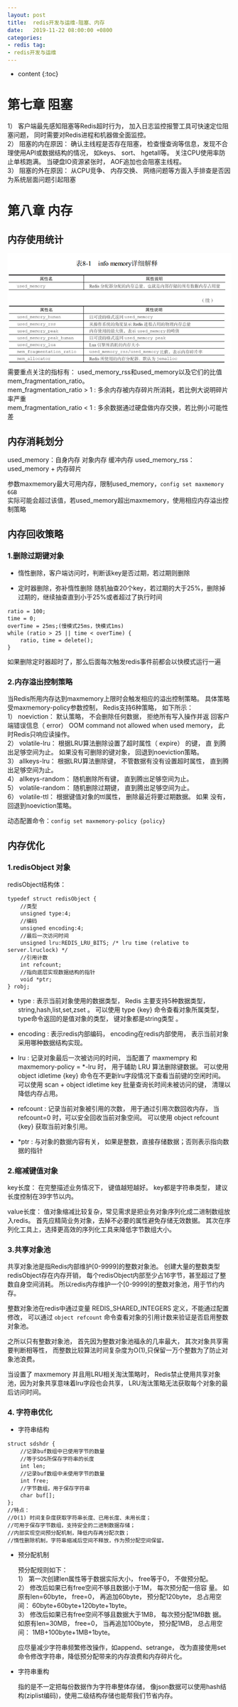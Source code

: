 ```yaml
---
layout: post
title:  redis开发与运维-阻塞、内存
date:   2019-11-22 08:00:00 +0800
categories: 
- redis tag:
- redis开发与运维
---
```


* content
{:toc}

# 第七章 阻塞

1） 客户端最先感知阻塞等Redis超时行为， 加入日志监控报警工具可快速定位阻塞问题， 同时需要对Redis进程和机器做全面监控。   
2） 阻塞的内在原因： 确认主线程是否存在阻塞， 检查慢查询等信息，发现不合理使用API或数据结构的情况， 如keys、 sort、 hgetall等。 关注CPU使用率防止单核跑满。 当硬盘IO资源紧张时， AOF追加也会阻塞主线程。   
3） 阻塞的外在原因： 从CPU竞争、 内存交换、 网络问题等方面入手排查是否因为系统层面问题引起阻塞   

# 第八章 内存

## 内存使用统计
![](/styles/images/other/redis/redis18.png)    
需要重点关注的指标有： used_memory_rss和used_memory以及它们的比值mem_fragmentation_ratio。   
mem_fragmentation_ratio > 1 : 多余内存被内存碎片所消耗，若比例大说明碎片率严重   
mem_fragmentation_ratio < 1 : 多余数据通过硬盘做内存交换，若比例小可能性差   

## 内存消耗划分

used_memory：自身内存 对象内存 缓冲内存
used_memory_rss：used_memory + 内存碎片

参数maxmemory最大可用内存，限制used_memory，`config set maxmemory 6GB`   
实际可能会超过该值，若used_memory超出maxmemory，使用相应内存溢出控制策略


## 内存回收策略

### 1.删除过期键对象
* 惰性删除，客户端访问时，判断该key是否过期，若过期则删除

* 定时器删除，弥补惰性删除
随机抽查20个key，若过期的大于25%，删除掉过期的，继续抽查直到小于25%或者超过了执行时间
```
ratio = 100;
time = 0;
overTime = 25ms;(慢模式25ms，快模式1ms)
while (ratio > 25 || time < overTime) {
    ratio, time = delete();
}
```
如果删除定时器超时了，那么后面每次触发redis事件前都会以快模式运行一遍

### 2.内存溢出控制策略

当Redis所用内存达到maxmemory上限时会触发相应的溢出控制策略。
具体策略受maxmemory-policy参数控制， Redis支持6种策略， 如下所示：   
1） noeviction： 默认策略， 不会删除任何数据， 拒绝所有写入操作并返
回客户端错误信息（ error） OOM command not allowed when used memory， 此
时Redis只响应读操作。   
2） volatile-lru： 根据LRU算法删除设置了超时属性（ expire） 的键， 直
到腾出足够空间为止。 如果没有可删除的键对象， 回退到noeviction策略。   
3） allkeys-lru： 根据LRU算法删除键， 不管数据有没有设置超时属性，
直到腾出足够空间为止。   
4） allkeys-random： 随机删除所有键， 直到腾出足够空间为止。   
5） volatile-random： 随机删除过期键， 直到腾出足够空间为止。   
6） volatile-ttl： 根据键值对象的ttl属性， 删除最近将要过期数据。 如果
没有， 回退到noeviction策略。   

动态配置命令：`config set maxmemory-policy {policy}`

## 内存优化

### 1.redisObject 对象
redisObject结构体：
```
typedef struct redisObject {
    //类型
    unsigned type:4;
    //编码
    unsigned encoding:4;
    //最后一次访问时间
    unsigned lru:REDIS_LRU_BITS; /* lru time (relative to server.lruclock) */
    //引用计数
    int refcount;
    //指向底层实现数据结构的指针
    void *ptr;
} robj;
```

* type : 表示当前对象使用的数据类型， Redis 主要支持5种数据类型， string,hash,list,set,zset 。 可以使用 type {key} 命令查看对象所属类型， type命令返回的是值对象的类型， 键对象都是string类型 。

* encoding : 表示redis内部编码， encoding在redis内部使用， 表示当前对象采用哪种数据结构实现。

* lru : 记录对象最后一次被访问的时间， 当配置了 maxmempry 和 maxmemory-policy = *-lru 时， 用于辅助 LRU 算法删除键数据。 可以使用 object idletime {key} 命令在不更新lru字段情况下查看当前键的空闲时间。 可以使用 scan + object idletime key 批量查询长时间未被访问的键， 清理以降低内存占用。

* refcount : 记录当前对象被引用的次数， 用于通过引用次数回收内存， 当refcount=0 时，可以安全回收当前对象空间。 可以使用 object refcount {key} 获取当前对象引用。

* *ptr : 与对象的数据内容有关， 如果是整数，直接存储数据；否则表示指向数据的指针

### 2.缩减键值对象

key长度： 在完整描述业务情况下， 键值越短越好。 key都是字符串类型， 建议长度控制在39字节以内。

value长度： 值对象缩减比较复杂，常见需求是把业务对象序列化成二进制数组放入redis。 首先应精简业务对象，去掉不必要的属性避免存储无效数据。 其次在序列化工具上，选择更高效的序列化工具来降低字节数组大小。

### 3.共享对象池

共享对象池是指Redis内部维护[0-9999]的整数对象池。 创建大量的整数类型redisObject存在内存开销， 每个redisObject内部至少占16字节，甚至超过了整数自身空间消耗。 所以redis内存维护一个[0-9999]的整数对象池，用于节约内存。

整数对象池在redis中通过变量 REDIS_SHARED_INTEGERS 定义，不能通过配置修改， 可以通过 `object refcount` 命令查看对象的引用计数来验证是否启用整数对象池。

之所以只有整数对象池， 首先因为整数对象池福永的几率最大， 其次对象共享需要判断相等性， 而整数比较算法时间复杂度为O(1),只保留一万个整数为了防止对象池浪费。

当设置了 maxmemory 并且用LRU相关淘汰策略时， Redis禁止使用共享对象池，因为对象共享意味着lru字段也会共享， LRU淘汰策略无法获取每个对象的最后访问时间。

### 4. 字符串优化
* 字符串结构
```
struct sdshdr {
    //记录buf数组中已使用字节的数量
    //等于SDS所保存字符串的长度
    int len;  
    //记录buf数组中未使用字节的数量
    int free;
    //字节数组，用于保存字符串
    char buf[];
};
//特点：
//O(1) 时间复杂度获取字符串长度、已用长度、未用长度；
//可用于保存字节数组，支持安全的二进制数据存储；
//内部实现空间预分配机制，降低内存再分配次数；
//惰性删除机制，字符串缩减后空间不释放，作为预分配空间保留。
```
* 预分配机制

    预分配规则如下：   
    1） 第一次创建len属性等于数据实际大小， free等于0， 不做预分配。   
    2） 修改后如果已有free空间不够且数据小于1M， 每次预分配一倍容
    量。 如原有len=60byte， free=0， 再追加60byte， 预分配120byte， 总占用空
    间： 60byte+60byte+120byte+1byte。   
    3） 修改后如果已有free空间不够且数据大于1MB， 每次预分配1MB数
    据。 如原有len=30MB， free=0， 当再追加100byte， 预分配1MB， 总占用空
    间： 1MB+100byte+1MB+1byte。   

    应尽量减少字符串频繁修改操作，如append、setrange， 改为直接使用set命令修改字符串，降低预分配带来的内存浪费和内存碎片化。

* 字符串重构

    指的是不一定把每份数据作为字符串整体存储， 像json数据可以使用hash结构(ziplist编码)，使用二级结构存储也能帮我们节省内存。



